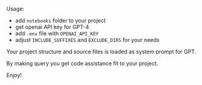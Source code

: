 Usage:
- add `notebooks` folder to your project
- get openai API key for GPT-4
- add `.env` file with `OPENAI_API_KEY`
- adjust `INCLUDE_SUFFIXES` and `EXCLUDE_DIRS` for your needs

Your project structure and source files is loaded as system prompt for GPT.

By making query you get code assistance fit to your project.

Enjoy!
